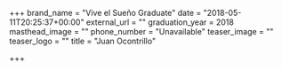 +++
brand_name = "Vive el Sueño Graduate"
date = "2018-05-11T20:25:37+00:00"
external_url = ""
graduation_year = 2018
masthead_image = ""
phone_number = "Unavailable"
teaser_image = ""
teaser_logo = ""
title = "Juan Ocontrillo"

+++
